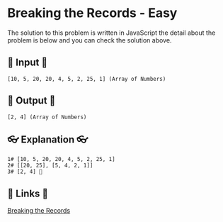 # Breaking the Records - Easy

The solution to this problem is written in JavaScript the detail about the problem is below and you can check the solution above.

## 🥚 Input 🥚

```
[10, 5, 20, 20, 4, 5, 2, 25, 1] (Array of Numbers)
```

## 🐣 Output 🐣

```
[2, 4] (Array of Numbers)
```

## 👓 Explanation 👓

```
1# [10, 5, 20, 20, 4, 5, 2, 25, 1]
2# [[20, 25], [5, 4, 2, 1]]
3# [2, 4] 🎉
```

## 🔗 Links 🔗

[Breaking the Records](https://www.hackerrank.com/challenges/breaking-best-and-worst-records/problem)
